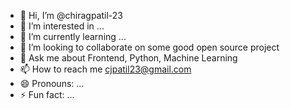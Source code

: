 - 👋 Hi, I’m @chiragpatil-23
- 👀 I’m interested in ...
- 🌱 I’m currently learning ...
- 👯 I’m looking to collaborate on some good open source project
- 💬 Ask me about Frontend, Python, Machine Learning
- 📫 How to reach me cjpatil23@gmail.com
- 😄 Pronouns: ...
- ⚡ Fun fact: ...

<!---
chiragpatil-23/chiragpatil-23 is a ✨ special ✨ repository because its `README.md` (this file) appears on your GitHub profile.
You can click the Preview link to take a look at your changes.
--->
